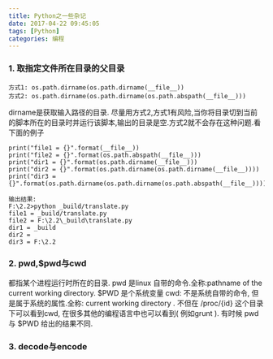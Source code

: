 ```yaml
---
title: Python之一些杂记
date: 2017-04-22 09:45:05
tags: [Python]
categories: 编程
---
```

### 1. 取指定文件所在目录的父目录
```
方式1: os.path.dirname(os.path.dirname(__file__))
方式2: os.path.dirname(os.path.dirname(os.path.abspath(__file__)))
```
dirname是获取输入路径的目录.
尽量用方式2,方式1有风险,当你将目录切到当前的脚本所在的目录时并运行该脚本,输出的目录是空.方式2就不会存在这种问题.看下面的例子
```
print("file1 = {}".format(__file__))
print("file2 = {}".format(os.path.abspath(__file__)))
print("dir1 = {}".format(os.path.dirname(__file__)))
print("dir2 = {}".format(os.path.dirname(os.path.dirname(__file__))))
print("dir3 = {}".format(os.path.dirname(os.path.dirname(os.path.abspath(__file__)))))

输出结果:
F:\2.2>python _build/translate.py
file1 = _build/translate.py
file2 = F:\2.2\_build\translate.py
dir1 = _build
dir2 =
dir3 = F:\2.2
```

### 2. pwd,$pwd与cwd
都指某个进程运行时所在的目录.
pwd 是linux 自带的命令.全称:pathname of the current working directory. 
$PWD 是个系统变量
cwd: 不是系统自带的命令, 但是属于系统的属性.全称: current working directory . 不但在 /proc/{id} 这个目录下可以看到cwd, 在很多其他的编程语言中也可以看到( 例如grunt ).
有时候 pwd 与 $PWD  给出的结果不同.

### 3. decode与encode
